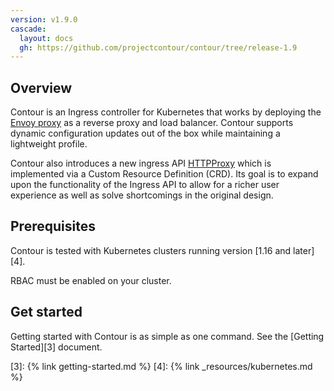 ```yaml
---
version: v1.9.0
cascade:
  layout: docs
  gh: https://github.com/projectcontour/contour/tree/release-1.9
---
```


## Overview
Contour is an Ingress controller for Kubernetes that works by deploying the [Envoy proxy][1] as a reverse proxy and load balancer.
Contour supports dynamic configuration updates out of the box while maintaining a lightweight profile.

Contour also introduces a new ingress API [HTTPProxy][2] which is implemented via a Custom Resource Definition (CRD).
Its goal is to expand upon the functionality of the Ingress API to allow for a richer user experience as well as solve shortcomings in the original design.

## Prerequisites
Contour is tested with Kubernetes clusters running version [1.16 and later][4].

RBAC must be enabled on your cluster.

## Get started
Getting started with Contour is as simple as one command.
See the [Getting Started][3] document.

[1]: https://www.envoyproxy.io/
[2]: httpproxy.md
[3]: {% link getting-started.md %}
[4]: {% link _resources/kubernetes.md %}